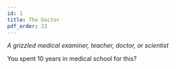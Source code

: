 ```yaml
---
id: 1
title: The Doctor
pdf_order: 22
---
```


_A grizzled medical examiner, teacher, doctor, or scientist_

You spent 10 years in medical school for this?
